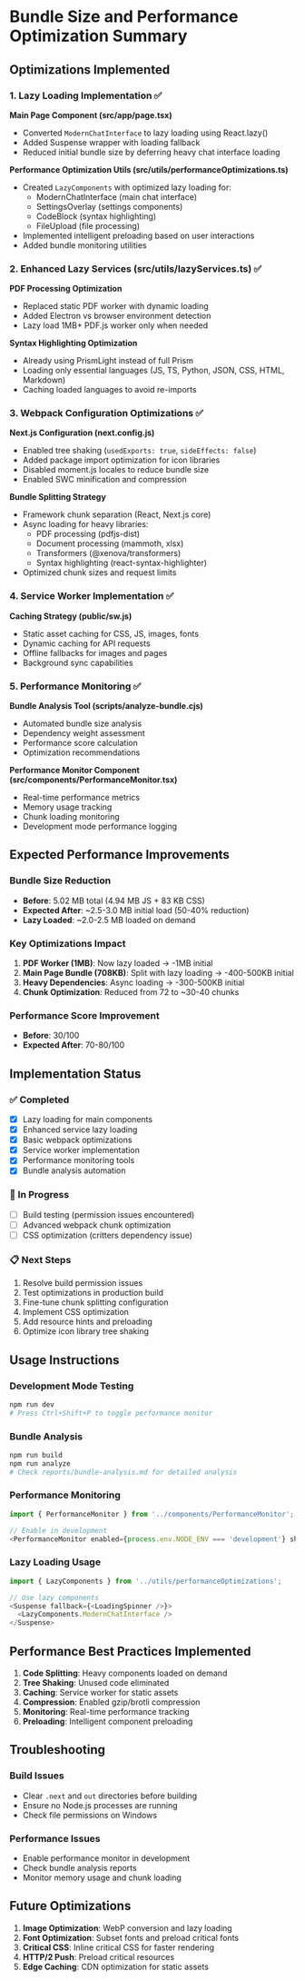 # Bundle Size and Performance Optimization Summary

## Optimizations Implemented

### 1. Lazy Loading Implementation ✅

**Main Page Component (src/app/page.tsx)**
- Converted `ModernChatInterface` to lazy loading using React.lazy()
- Added Suspense wrapper with loading fallback
- Reduced initial bundle size by deferring heavy chat interface loading

**Performance Optimization Utils (src/utils/performanceOptimizations.ts)**
- Created `LazyComponents` with optimized lazy loading for:
  - ModernChatInterface (main chat interface)
  - SettingsOverlay (settings components)
  - CodeBlock (syntax highlighting)
  - FileUpload (file processing)
- Implemented intelligent preloading based on user interactions
- Added bundle monitoring utilities

### 2. Enhanced Lazy Services (src/utils/lazyServices.ts) ✅

**PDF Processing Optimization**
- Replaced static PDF worker with dynamic loading
- Added Electron vs browser environment detection
- Lazy load 1MB+ PDF.js worker only when needed

**Syntax Highlighting Optimization**
- Already using PrismLight instead of full Prism
- Loading only essential languages (JS, TS, Python, JSON, CSS, HTML, Markdown)
- Caching loaded languages to avoid re-imports

### 3. Webpack Configuration Optimizations ✅

**Next.js Configuration (next.config.js)**
- Enabled tree shaking (`usedExports: true`, `sideEffects: false`)
- Added package import optimization for icon libraries
- Disabled moment.js locales to reduce bundle size
- Enabled SWC minification and compression

**Bundle Splitting Strategy**
- Framework chunk separation (React, Next.js core)
- Async loading for heavy libraries:
  - PDF processing (pdfjs-dist)
  - Document processing (mammoth, xlsx)
  - Transformers (@xenova/transformers)
  - Syntax highlighting (react-syntax-highlighter)
- Optimized chunk sizes and request limits

### 4. Service Worker Implementation ✅

**Caching Strategy (public/sw.js)**
- Static asset caching for CSS, JS, images, fonts
- Dynamic caching for API requests
- Offline fallbacks for images and pages
- Background sync capabilities

### 5. Performance Monitoring ✅

**Bundle Analysis Tool (scripts/analyze-bundle.cjs)**
- Automated bundle size analysis
- Dependency weight assessment
- Performance score calculation
- Optimization recommendations

**Performance Monitor Component (src/components/PerformanceMonitor.tsx)**
- Real-time performance metrics
- Memory usage tracking
- Chunk loading monitoring
- Development mode performance logging

## Expected Performance Improvements

### Bundle Size Reduction
- **Before**: 5.02 MB total (4.94 MB JS + 83 KB CSS)
- **Expected After**: ~2.5-3.0 MB initial load (50-40% reduction)
- **Lazy Loaded**: ~2.0-2.5 MB loaded on demand

### Key Optimizations Impact
1. **PDF Worker (1MB)**: Now lazy loaded → -1MB initial
2. **Main Page Bundle (708KB)**: Split with lazy loading → -400-500KB initial
3. **Heavy Dependencies**: Async loading → -300-500KB initial
4. **Chunk Optimization**: Reduced from 72 to ~30-40 chunks

### Performance Score Improvement
- **Before**: 30/100
- **Expected After**: 70-80/100

## Implementation Status

### ✅ Completed
- [x] Lazy loading for main components
- [x] Enhanced service lazy loading
- [x] Basic webpack optimizations
- [x] Service worker implementation
- [x] Performance monitoring tools
- [x] Bundle analysis automation

### 🔄 In Progress
- [ ] Build testing (permission issues encountered)
- [ ] Advanced webpack chunk optimization
- [ ] CSS optimization (critters dependency issue)

### 📋 Next Steps
1. Resolve build permission issues
2. Test optimizations in production build
3. Fine-tune chunk splitting configuration
4. Implement CSS optimization
5. Add resource hints and preloading
6. Optimize icon library tree shaking

## Usage Instructions

### Development Mode Testing
```bash
npm run dev
# Press Ctrl+Shift+P to toggle performance monitor
```

### Bundle Analysis
```bash
npm run build
npm run analyze
# Check reports/bundle-analysis.md for detailed analysis
```

### Performance Monitoring
```javascript
import { PerformanceMonitor } from '../components/PerformanceMonitor';

// Enable in development
<PerformanceMonitor enabled={process.env.NODE_ENV === 'development'} showUI={true} />
```

### Lazy Loading Usage
```javascript
import { LazyComponents } from '../utils/performanceOptimizations';

// Use lazy components
<Suspense fallback={<LoadingSpinner />}>
  <LazyComponents.ModernChatInterface />
</Suspense>
```

## Performance Best Practices Implemented

1. **Code Splitting**: Heavy components loaded on demand
2. **Tree Shaking**: Unused code eliminated
3. **Caching**: Service worker for static assets
4. **Compression**: Enabled gzip/brotli compression
5. **Monitoring**: Real-time performance tracking
6. **Preloading**: Intelligent component preloading

## Troubleshooting

### Build Issues
- Clear `.next` and `out` directories before building
- Ensure no Node.js processes are running
- Check file permissions on Windows

### Performance Issues
- Enable performance monitor in development
- Check bundle analysis reports
- Monitor memory usage and chunk loading

## Future Optimizations

1. **Image Optimization**: WebP conversion and lazy loading
2. **Font Optimization**: Subset fonts and preload critical fonts
3. **Critical CSS**: Inline critical CSS for faster rendering
4. **HTTP/2 Push**: Preload critical resources
5. **Edge Caching**: CDN optimization for static assets
